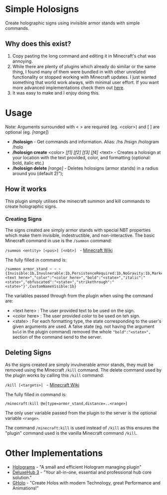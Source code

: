 # Simple Holosigns

Create holographic signs using invisible armor stands with simple commands.

## Why does this exist?

1. Copy pasting the long command and editing it in Minecraft's chat was annoying.
2. While there are plenty of plugins which already do similar or the same thing, I found many of them were bundled in with other unrelated functionality or stopped working with Minecraft updates. I just wanted something that world work always, with minimal user effort. If you want more advanced implementations check them out [here](#Other-Implementations).
3. It was easy to make and I enjoy doing this.

# Usage

Note: Arguments surrounded with < > are required (eg. \<color\>) and [ ] are optional (eg. *[range]*)

- **/holosign** - Get commands and information. Alias: /hs /hsign /hologram /holo
- **/holosign create** \<color\> *[f1] [f2] [f3] [f4]* \<text\> - Creates a holosign at your location with the text provided, color, and formatting (optional: bold, italic etc.)
- **/holosign delete** *[range]* - Deletes holosigns (armor stands) in a radius around you (default 2)");

## How it works

This plugin simply utilises the minecraft summon and kill commands to create holographic signs.
### Creating Signs

The signs created are simply armor stands with special NBT properties which make them invisible, indestructible, and non-interactive. The basic Minecraft command in use is the `/summon` command:

`/summon <entity> [<pos>] [<nbt>] ` - [Minecraft Wiki](https://minecraft.fandom.com/wiki/Commands/summon)

The fully filled in command is:

```
/summon armor_stand ~ ~ ~ {Invisible:1b,Invulnerable:1b,PersistenceRequired:1b,NoGravity:1b,Marker:1b,CustomName:'{"text":"<text here>","color":"<color here>","bold":"<state>","italic":"<state>","obfuscated":"<state>","strikethrough":"<state>"}',CustomNameVisible:1b}
```
The variables passed through from the plugin when using the command are:

- \<text here\> : The user provided text to be used on the sign.
- \<color here\> : The user provided color to be used on teh sign.
- \<state\> : For each formatting type, the state corresponding to the user's given arguments are used. A false state (eg. not having the argument `bold` in the plugin command) removed the whole `"bold":"<state>",` section of the command send to the server.

## Deleting Signs

As the signs created are simply invulnerable armor stands, they must be removed using the Minecraft `/kill` command. The delete command used by the plugin works by calling this `/kill` command:

`/kill [<targets>] ` - [Minecraft Wiki](https://minecraft.fandom.com/wiki/Commands/kill)

The fully filled in command is:

```
/minecraft:kill @e[type=armor_stand,distance=..<range>]
```

The only user variable passed from the plugin to the server is the optional variable `<range>`.

The command `/minecraft:kill` is used instead of `/kill` as this ensures the "plugin" command used is the vanilla Minecraft command `/kill`.

# Other Implementations

- [Holograms](https://www.spigotmc.org/resources/holograms.4924/) - "A small and efficient Hologram managing plugin"
- [DeluxeHub 3](https://www.spigotmc.org/resources/deluxehub-3-professional-hub-management.49425/) - "Your all-in-one, essential and professional hub core solution."
- [GHolo](https://www.spigotmc.org/resources/gholo-the-new-modern-holo-plugin-1-9-x-1-18-x.70913/) - "Create Holos with modern Technology, great Performance and Animations!"